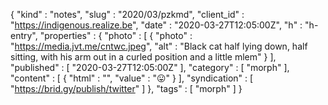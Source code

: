 {
  "kind" : "notes",
  "slug" : "2020/03/pzkmd",
  "client_id" : "https://indigenous.realize.be",
  "date" : "2020-03-27T12:05:00Z",
  "h" : "h-entry",
  "properties" : {
    "photo" : [ {
      "photo" : "https://media.jvt.me/cntwc.jpeg",
      "alt" : "Black cat half lying down, half sitting, with his arm out in a curled position and a little mlem"
    } ],
    "published" : [ "2020-03-27T12:05:00Z" ],
    "category" : [ "morph" ],
    "content" : [ {
      "html" : "",
      "value" : "😛"
    } ],
    "syndication" : [ "https://brid.gy/publish/twitter" ]
  },
  "tags" : [ "morph" ]
}
